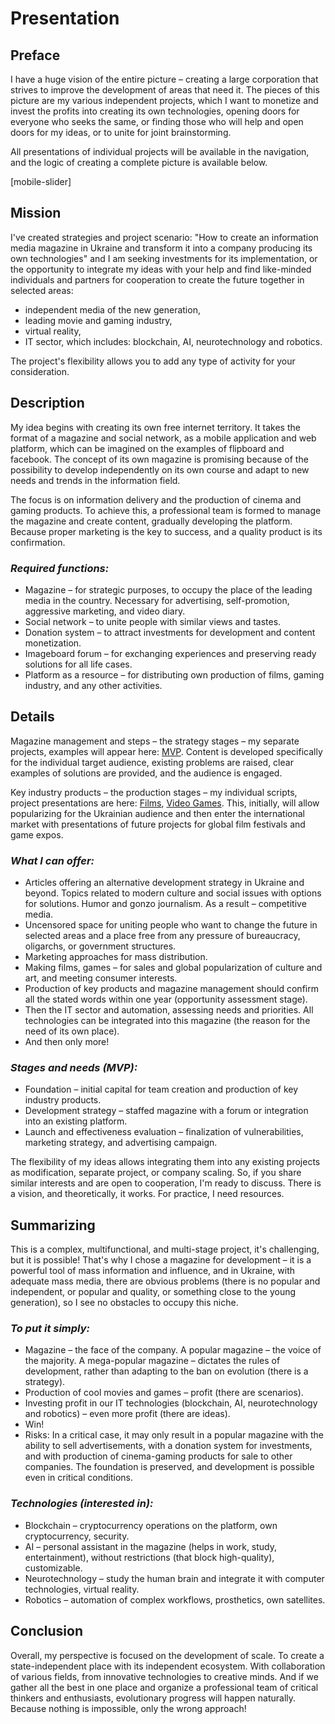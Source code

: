 # Presentation

## **Preface**

I have a huge vision of the entire picture – creating a large corporation that strives to improve the development of areas that need it. The pieces of this picture are my various independent projects, which I want to monetize and invest the profits into creating its own technologies, opening doors for everyone who seeks the same, or finding those who will help and open doors for my ideas, or to unite for joint brainstorming.

All presentations of individual projects will be available in the navigation, and the logic of creating a complete picture is available below.

[mobile-slider]

## **Mission**

I've created strategies and project scenario: "How to create an information media magazine in Ukraine and transform it into a company producing its own technologies" and I am seeking investments for its implementation, or the opportunity to integrate my ideas with your help and find like-minded individuals and partners for cooperation to create the future together in selected areas:

- independent media of the new generation,
- leading movie and gaming industry,
- virtual reality,
- IT sector, which includes: blockchain, AI, neurotechnology and robotics.

The project's flexibility allows you to add any type of activity for your consideration.

## **Description**

My idea begins with creating its own free internet territory. It takes the format of a magazine and social network, as a mobile application and web platform, which can be imagined on the examples of flipboard and facebook. The concept of its own magazine is promising because of the possibility to develop independently on its own course and adapt to new needs and trends in the information field.

The focus is on information delivery and the production of cinema and gaming products. To achieve this, a professional team is formed to manage the magazine and create content, gradually developing the platform. Because proper marketing is the key to success, and a quality product is its confirmation.

### ***Required functions:***

- Magazine – for strategic purposes, to occupy the place of the leading media in the country. Necessary for advertising, self-promotion, aggressive marketing, and video diary.
- Social network – to unite people with similar views and tastes.
- Donation system – to attract investments for development and content monetization.
- Imageboard forum – for exchanging experiences and preserving ready solutions for all life cases.
- Platform as a resource – for distributing own production of films, gaming industry, and any other activities.

## **Details**

Magazine management and steps – the strategy stages – my separate projects, examples will appear here: [MVP](/mvp). Content is developed specifically for the individual target audience, existing problems are raised, clear examples of solutions are provided, and the audience is engaged.

Key industry products – the production stages – my individual scripts, project presentations are here: [Films](/films), [Video Games](/games). This, initially, will allow popularizing for the Ukrainian audience and then enter the international market with presentations of future projects for global film festivals and game expos.

### ***What I can offer:***

- Articles offering an alternative development strategy in Ukraine and beyond. Topics related to modern culture and social issues with options for solutions. Humor and gonzo journalism. As a result – competitive media.
- Uncensored space for uniting people who want to change the future in selected areas and a place free from any pressure of bureaucracy, oligarchs, or government structures.
- Marketing approaches for mass distribution.
- Making films, games – for sales and global popularization of culture and art, and meeting consumer interests.
- Production of key products and magazine management should confirm all the stated words within one year (opportunity assessment stage).
- Then the IT sector and automation, assessing needs and priorities. All technologies can be integrated into this magazine (the reason for the need of its own place).
- And then only more!

### ***Stages and needs (MVP):***

- Foundation – initial capital for team creation and production of key industry products.
- Development strategy – staffed magazine with a forum or integration into an existing platform.
- Launch and effectiveness evaluation – finalization of vulnerabilities, marketing strategy, and advertising campaign.

The flexibility of my ideas allows integrating them into any existing projects as modification, separate project, or company scaling. So, if you share similar interests and are open to cooperation, I'm ready to discuss. There is a vision, and theoretically, it works. For practice, I need resources.

## **Summarizing**

This is a complex, multifunctional, and multi-stage project, it's challenging, but it is possible! That's why I chose a magazine for development – it is a powerful tool of mass information and influence, and in Ukraine, with adequate mass media, there are obvious problems (there is no popular and independent, or popular and quality, or something close to the young generation), so I see no obstacles to occupy this niche.

### ***To put it simply:***

- Magazine – the face of the company. A popular magazine – the voice of the majority. A mega-popular magazine – dictates the rules of development, rather than adapting to the ban on evolution (there is a strategy).
- Production of cool movies and games – profit (there are scenarios).
- Investing profit in our IT technologies (blockchain, AI, neurotechnology and robotics) – even more profit (there are ideas).
- Win!
- Risks: In a critical case, it may only result in a popular magazine with the ability to sell advertisements, with a donation system for investments, and with production of cinema-gaming products for sale to other companies. The foundation is preserved, and development is possible even in critical conditions.

### ***Technologies (interested in):***

- Blockchain – cryptocurrency operations on the platform, own cryptocurrency, security.
- AI – personal assistant in the magazine (helps in work, study, entertainment), without restrictions (that block high-quality), customizable.
- Neurotechnology – study the human brain and integrate it with computer technologies, virtual reality.
- Robotics – automation of complex workflows, prosthetics, own satellites.

## **Conclusion**

Overall, my perspective is focused on the development of scale. To create a state-independent place with its independent ecosystem. With collaboration of various fields, from innovative technologies to creative minds. And if we gather all the best in one place and organize a professional team of critical thinkers and enthusiasts, evolutionary progress will happen naturally. Because nothing is impossible, only the wrong approach!